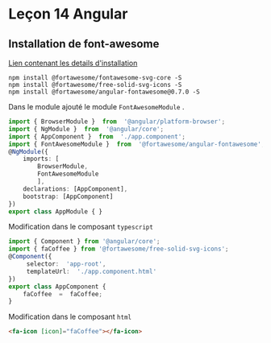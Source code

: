 # Leçon 14 Angular

## Installation de font-awesome

[Lien contenant les details d'installation](https://www.npmjs.com/package/@fortawesome/angular-fontawesome)

``` console
npm install @fortawesome/fontawesome-svg-core -S
npm install @fortawesome/free-solid-svg-icons -S
npm install @fortawesome/angular-fontawesome@0.7.0 -S
```

Dans le module ajouté le module `FontAwesomeModule` .

``` typescript
import { BrowserModule }  from  '@angular/platform-browser';
import { NgModule }  from  '@angular/core';
import { AppComponent }  from  './app.component';
import { FontAwesomeModule }  from  '@fortawesome/angular-fontawesome';
@NgModule({
	imports: [
		BrowserModule,
		FontAwesomeModule
		],
	declarations: [AppComponent],
	bootstrap: [AppComponent]
})
export class AppModule { }
```

Modification dans le composant `typescript`

``` typescript
import { Component } from '@angular/core';
import { faCoffee } from '@fortawesome/free-solid-svg-icons';
@Component({
	 selector:  'app-root',
	 templateUrl:  './app.component.html'
})
export class AppComponent {
	faCoffee  =  faCoffee;
}
```

Modification dans le composant `html`

``` html
<fa-icon [icon]="faCoffee"></fa-icon>
```
